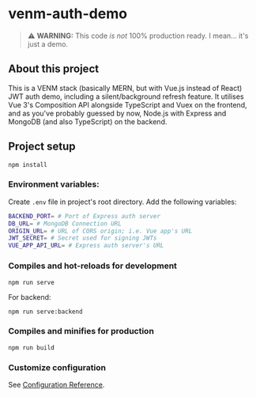 # venm-auth-demo

> ⚠️ **WARNING:** This code _is not_ 100% production ready. I mean... it's just a demo.

## About this project

This is a VENM stack (basically MERN, but with Vue.js instead of React) JWT auth demo, including a silent/background refresh feature. It utilises Vue 3's Composition API alongside TypeScript and Vuex on the frontend, and as you've probably guessed by now, Node.js with Express and MongoDB (and also TypeScript) on the backend.

## Project setup

```
npm install
```

### Environment variables:

Create `.env` file in project's root directory. Add the following variables:

```sh
BACKEND_PORT= # Port of Express auth server
DB_URL= # MongoDB Connection URL
ORIGIN_URL= # URL of CORS origin; i.e. Vue app's URL
JWT_SECRET= # Secret used for signing JWTs
VUE_APP_API_URL= # Express auth server's URL
```

### Compiles and hot-reloads for development

```
npm run serve
```

For backend:

```
npm run serve:backend
```

### Compiles and minifies for production

```
npm run build
```

### Customize configuration

See [Configuration Reference](https://cli.vuejs.org/config/).

